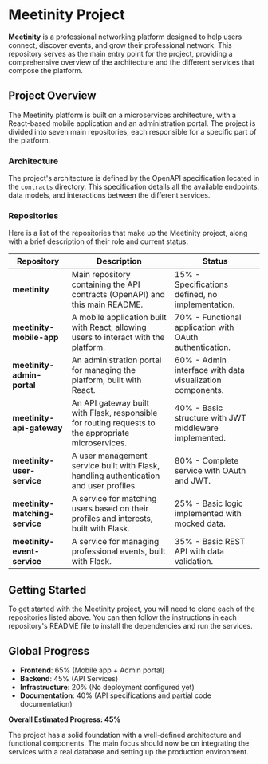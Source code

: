 # Meetinity Project

**Meetinity** is a professional networking platform designed to help users connect, discover events, and grow their professional network. This repository serves as the main entry point for the project, providing a comprehensive overview of the architecture and the different services that compose the platform.

## Project Overview

The Meetinity platform is built on a microservices architecture, with a React-based mobile application and an administration portal. The project is divided into seven main repositories, each responsible for a specific part of the platform.

### Architecture

The project's architecture is defined by the OpenAPI specification located in the `contracts` directory. This specification details all the available endpoints, data models, and interactions between the different services.

### Repositories

Here is a list of the repositories that make up the Meetinity project, along with a brief description of their role and current status:

| Repository | Description | Status |
|---|---|---|
| **meetinity** | Main repository containing the API contracts (OpenAPI) and this main README. | 15% - Specifications defined, no implementation. |
| **meetinity-mobile-app** | A mobile application built with React, allowing users to interact with the platform. | 70% - Functional application with OAuth authentication. |
| **meetinity-admin-portal** | An administration portal for managing the platform, built with React. | 60% - Admin interface with data visualization components. |
| **meetinity-api-gateway** | An API gateway built with Flask, responsible for routing requests to the appropriate microservices. | 40% - Basic structure with JWT middleware implemented. |
| **meetinity-user-service** | A user management service built with Flask, handling authentication and user profiles. | 80% - Complete service with OAuth and JWT. |
| **meetinity-matching-service** | A service for matching users based on their profiles and interests, built with Flask. | 25% - Basic logic implemented with mocked data. |
| **meetinity-event-service** | A service for managing professional events, built with Flask. | 35% - Basic REST API with data validation. |

## Getting Started

To get started with the Meetinity project, you will need to clone each of the repositories listed above. You can then follow the instructions in each repository's README file to install the dependencies and run the services.

## Global Progress

- **Frontend**: 65% (Mobile app + Admin portal)
- **Backend**: 45% (API Services)
- **Infrastructure**: 20% (No deployment configured yet)
- **Documentation**: 40% (API specifications and partial code documentation)

**Overall Estimated Progress: 45%**

The project has a solid foundation with a well-defined architecture and functional components. The main focus should now be on integrating the services with a real database and setting up the production environment.

